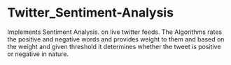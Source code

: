 # Twitter_Sentiment-Analysis
Implements Sentiment Analysis. on live twitter feeds. The Algorithms rates the positive and negative words and provides weight to them and based on the weight and given threshold it determines whether the tweet is positive or negative in nature.

